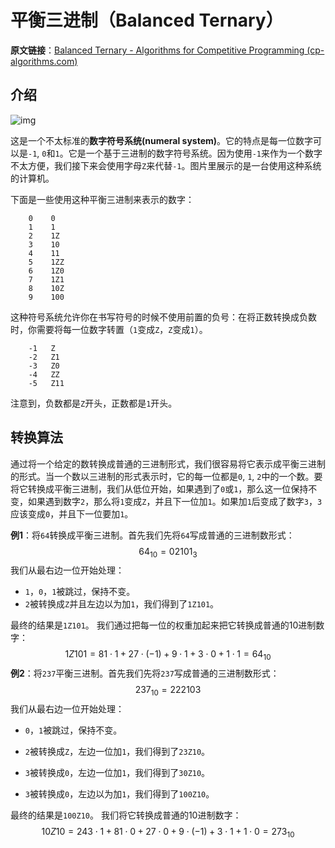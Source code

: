 # 平衡三进制（Balanced Ternary）

**原文链接**：[Balanced Ternary - Algorithms for Competitive Programming (cp-algorithms.com)](https://cp-algorithms.com/algebra/balanced-ternary.html)



## 介绍

![img](setun-1714885665366-2.jpg)

这是一个不太标准的**数字符号系统(numeral system)**。它的特点是每一位数字可以是`-1`, `0`和`1`。它是一个基于三进制的数字符号系统。因为使用`-1`来作为一个数字不太方便，我们接下来会使用字母`Z`来代替`-1`。图片里展示的是一台使用这种系统的计算机。

下面是一些使用这种平衡三进制来表示的数字：

```
    0    0
    1    1
    2    1Z
    3    10
    4    11
    5    1ZZ
    6    1Z0
    7    1Z1
    8    10Z
    9    100
```

这种符号系统允许你在书写符号的时候不使用前置的负号：在将正数转换成负数时，你需要将每一位数字转置（`1`变成`Z`，`Z`变成`1`）。

```
    -1   Z
    -2   Z1
    -3   Z0
    -4   ZZ
    -5   Z11
```

注意到，负数都是`Z`开头，正数都是`1`开头。

## 转换算法

通过将一个给定的数转换成普通的三进制形式，我们很容易将它表示成平衡三进制的形式。当一个数以三进制的形式表示时，它的每一位都是`0`,  `1`, `2`中的一个数。要将它转换成平衡三进制，我们从低位开始，如果遇到了`0`或`1`，那么这一位保持不变，如果遇到数字`2`，那么将`1`变成`Z`，并且下一位加`1`。如果加`1`后变成了数字`3`，`3`应该变成`0`，并且下一位要加`1`。

**例1**：将`64`转换成平衡三进制。首先我们先将`64`写成普通的三进制数形式：
$$
64_{10} = 02101_{3}
$$
我们从最右边一位开始处理：

* `1`，`0`，`1`被跳过，保持不变。
* `2`被转换成`Z`并且左边以为加`1`，我们得到了`1Z101`。

最终的结果是`1Z101`。
我们通过把每一位的权重加起来把它转换成普通的10进制数字：
$$
1Z101 = 81 \cdot 1 + 27 \cdot (-1) + 9 \cdot 1 + 3 \cdot 0 + 1 \cdot 1 = 64_{10}
$$
**例2**：将`237`平衡三进制。首先我们先将`237`写成普通的三进制数形式：
$$
237_{10} = 22210{3}
$$
我们从最右边一位开始处理：
* `0`，`1`被跳过，保持不变。

* `2`被转换成`Z`，左边一位加`1`，我们得到了`23Z10`。

* `3`被转换成`0`，左边一位加`1`，我们得到了`30Z10`。

* `3`被转换成`0`，左边以为加`1`，我们得到了`100Z10`。

最终的结果是`100Z10`。
我们将它转换成普通的10进制数字：
$$
10Z10 = 243 \cdot 1 + 81 \cdot 0 + 27 \cdot 0 + 9 \cdot (-1) + 3 \cdot 1 + 1 \cdot 0 = 273_{10}
$$



